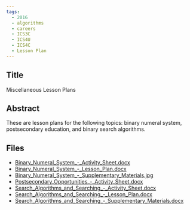```yaml
---
tags:
  - 2016
  - algorithms
  - careers
  - ICS3C
  - ICS4U
  - ICS4C
  - Lesson Plan
---
```

    
## Title

Miscellaneous Lesson Plans

## Abstract

These are lesson plans for the following topics: binary numeral system, postsecondary education, and binary search algorithms.

## Files

- [Binary_Numeral_System_-_Activity_Sheet.docx](resources/2016/Sarah_Strong/Binary_Numeral_System_-_Activity_Sheet.docx)
- [Binary_Numeral_System_-_Lesson_Plan.docx](resources/2016/Sarah_Strong/Binary_Numeral_System_-_Lesson_Plan.docx)
- [Binary_Numeral_System_-_Supplementary_Materials.jpg](resources/2016/Sarah_Strong/Binary_Numeral_System_-_Supplementary_Materials.jpg)
- [Postsecondary_Opportunities_-_Activity_Sheet.docx](resources/2016/Sarah_Strong/Postsecondary_Opportunities_-_Activity_Sheet.docx)
- [Search_Algorithms_and_Searching_-_Activity_Sheet.docx](resources/2016/Sarah_Strong/Search_Algorithms_and_Searching_-_Activity_Sheet.docx)
- [Search_Algorithms_and_Searching_-_Lesson_Plan.docx](resources/2016/Sarah_Strong/Search_Algorithms_and_Searching_-_Lesson_Plan.docx)
- [Search_Algorithms_and_Searching_-_Supplementary_Materials.docx](resources/2016/Sarah_Strong/Search_Algorithms_and_Searching_-_Supplementary_Materials.docx)
